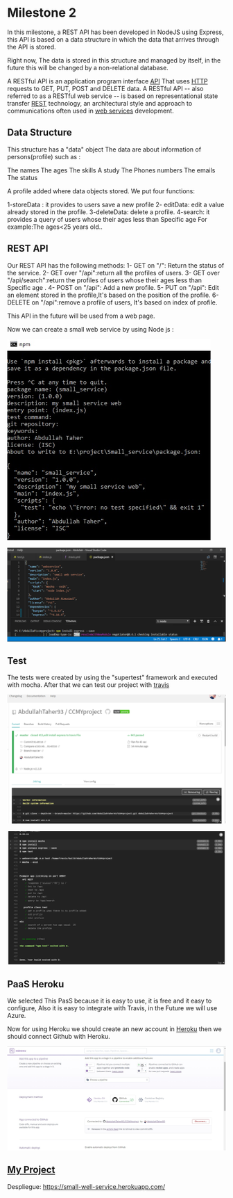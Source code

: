 # Milestone 2
In this milestone, a REST API has been developed in NodeJS using Express, this API is based on a data structure in which the data that arrives through the API is stored.

 Right now, The data is stored in this structure and managed by itself, in the future this will be changed by a non-relational database.

A RESTful API is an application program interface [API](https://searchmicroservices.techtarget.com/definition/application-program-interface-API) That uses [HTTP](https://searchwindevelopment.techtarget.com/definition/HTTP) requests to GET, PUT, POST and DELETE data.
A RESTful API -- also referred to as a RESTful web service -- is based on representational state transfer [REST](https://searchmicroservices.techtarget.com/definition/REST-representational-state-transfer) technology, an architectural style and approach to communications often used in [web services](https://searchmicroservices.techtarget.com/definition/Web-services-application-services) development.



## Data Structure

This structure has a "data" object The data are about information of persons(profile) such as :

The names
The ages
The skills
A study
The Phones numbers
The emails
The status

A profile added where data objects stored.
We put four functions:

1-storeData : it provides to users save a new profile
2- editData: edit a value already stored in the profile.
3-deleteData: delete a profile.
4-search: it provides a query of users whose their ages less than Specific age 
          For example:The ages<25 years old..

## REST API

Our REST API has the following methods:
1- GET on "/": Return the status of the service.
2- GET over "/api":return all the profiles of users.
3- GET over "/api/search":return the profiles of users whose their ages less than Specific age .
4- POST on "/api": Add a new profile.
5- PUT on "/api": Edit an element stored in the profile,It's based on the position of the profile.
6- DELETE on "/api":remove a profile of users, It's based on index of profile.

 This API in the future will be used from a web page.


 Now we can create a small web service by using Node js :


![Computación nube](https://github.com/AbdullahTaher93/CCMYproject/blob/master/docs/image/npm%20init.png)


![Computación nube](https://github.com/AbdullahTaher93/CCMYproject/blob/master/docs/image/npm%20--save%20inst.png)




## Test

   The tests were created by using the "supertest" framework and executed with mocha.
   After that we can test our project with [travis](https://travis-ci.org)




![Computación nube](https://github.com/AbdullahTaher93/CCMYproject/blob/master/docs/image/trivas1.png)



![Computación nube](https://github.com/AbdullahTaher93/CCMYproject/blob/master/docs/image/trivas2.png)


 


## PaaS Heroku

We selected This PasS because it is easy to use, it is free and it easy to configure, Also it is easy to integrate with Travis, in the Future we will use Azure.

Now for using Heroku we should create an new account in [Heroku](https://Heroku.com) then we should connect Github with Heroku.

![Computación nube](https://github.com/AbdullahTaher93/CCMYproject/blob/master/docs/image/heroku.png) 




 

## [My Project](https://abdullahtaher93.github.io/CCMYproject/)

Despliegue: https://small-well-service.herokuapp.com/
